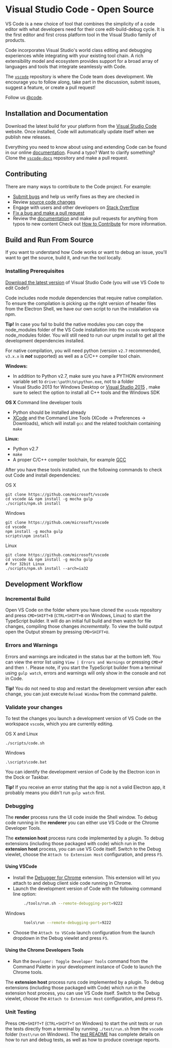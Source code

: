 # Visual Studio Code - Open Source

VS Code is a new choice of tool that combines the simplicity of a code editor with what developers need for their core edit-build-debug cycle. It is the first editor and first cross platform tool in the Visual Studio family of products.

Code incorporates Visual Studio's world class editing and debugging experiences while integrating with your existing tool chain. A rich extensibility model and ecosystem provides support for a broad array of languages and tools that integrate seamlessly with Code.

The [`vscode`](https://github.com/microsoft/vscode) repository is where the Code team does development. We encourage you to follow along, take part in the discussion, submit issues, suggest a feature, or create a pull request!

Follow us [@code](https://twitter.com/code).

## Installation and Documentation
Download the latest build for your platform from the [Visual Studio Code](http://code.visualstudio.com) website. Once installed, Code will automatically update itself when we publish new releases.

Everything you need to know about using and extending Code can be found in our online [documentation](http://code.visualstudio.com/docs). Found a typo? Want to clarify something? Clone the [`vscode-docs`](https://github.com/microsoft/vscode-docs) repository and make a pull request.

## Contributing

There are many ways to contribute to the Code project. For example:

* [Submit bugs](https://github.com/microsoft/vscode/issues) and help us verify fixes as they are checked in
* Review [source code changes](https://github.com/microsoft/vscode/pulls)
* Engage with users and other developers on [Stack Overflow](http://go.microsoft.com/fwlink/?LinkID=536384)
* [Fix a bug and make a pull request](https://github.com/Microsoft/vscode/wiki/How-to-Contribute)
* Review the [documentation](https://github.com/microsoft/vscode-docs) and make pull requests for anything from typos to new content
Check out [How to Contribute](https://github.com/Microsoft/vscode/wiki) for more information.

## Build and Run From Source

If you want to understand how Code works or want to debug an issue, you'll want to get the source, build it, and run the tool locally.

### Installing Prerequisites

[Download the latest version](https://code.visualstudio.com/Download) of Visual Studio Code (you will use VS Code to edit Code!)

Code includes node module dependencies that require native compilation. To ensure the compilation is picking up the right version of header files from the Electron Shell, we have our own script to run the installation via npm.

**Tip!** In case you fail to build the native modules you can copy the node_modules folder of the VS Code installation into the `vscode` workspace node_modules folder. You will still need to run our unpm install to get all the development dependencies installed.

For native compilation, you will need python (version `v2.7` recommended, `v3.x.x` is __*not*__ supported) as well as a C/C++ compiler tool chain.

**Windows:**
* In addition to Python v2.7, make sure you have a PYTHON environment variable set to `drive:\path\to\python.exe`, not to a folder
* Visual Studio 2013 for Windows Desktop or [Visual Studio 2015](https://www.visualstudio.com/en-us/products/visual-studio-community-vs.aspx) , make sure to select the option to install all C++ tools and the Windows SDK

**OS X** Command line developer tools
* Python should be installed already
* [XCode](https://developer.apple.com/xcode/downloads/) and the Command Line Tools (XCode -> Preferences -> Downloads), which will install `gcc` and the related toolchain containing `make`

**Linux:**
* Python v2.7
* `make`
* A proper C/C++ compiler toolchain, for example [GCC](https://gcc.gnu.org)

After you have these tools installed, run the following commands to check out Code and install dependencies:

OS X

	git clone https://github.com/microsoft/vscode
	cd vscode && npm install -g mocha gulp
	./scripts/npm.sh install

Windows

	git clone https://github.com/microsoft/vscode
	cd vscode
	npm install -g mocha gulp
	scripts\npm install

Linux

	git clone https://github.com/microsoft/vscode
	cd vscode && npm install -g mocha gulp
	# for 32bit Linux
	./scripts/npm.sh install --arch=ia32

## Development Workflow

### Incremental Build
Open VS Code on the folder where you have cloned the `vscode` repository and press `CMD+SHIFT+B` (`CTRL+SHIFT+B` on Windows, Linux) to start the TypeScript builder. It will do an initial full build and then watch for file changes, compiling those changes *incrementally*. To view the build output open the Output stream by pressing `CMD+SHIFT+U`.

### Errors and Warnings
Errors and warnings are indicated in the status bar at the bottom left. You can view the error list using `View | Errors and Warnings` or pressing `CMD+P` and then `!`. Please note, if you start the TypeScript builder from a terminal using `gulp watch`, errors and warnings will only show in the console and not in Code.

**Tip!** You do not need to stop and restart the development version after each change, you can just execute `Reload Window` from the command palette.

### Validate your changes
To test the changes you launch a development version of VS Code on the workspace `vscode`, which you are currently editing.

OS X and Linux

	./scripts/code.sh

Windows

	.\scripts\code.bat

You can identify the development version of Code by the Electron icon in the Dock or Taskbar.

**Tip!** If you receive an error stating that the app is not a valid Electron app, it probably means you didn't run `gulp watch` first.

### Debugging
The **render** process runs the UI code inside the Shell window. To debug code running in the **renderer** you can either use VS Code or the Chrome Developer Tools.

The **extension host** process runs code implemented by a plugin. To debug extensions (including those packaged with code) which run in the **extension host** process, you can use VS Code itself. Switch to the Debug viewlet, choose the `Attach to Extension Host` configuration, and press `F5`.

#### Using VSCode
* Install the [Debugger for Chrome](https://marketplace.visualstudio.com/items/msjsdiag.debugger-for-chrome) extension. This extension will let you attach to and debug client side code running in Chrome.
* Launch the development version of Code with the following command line option:

``` bash
		./tools/run.sh --remote-debugging-port=9222
```
Windows
``` bash
		tools\run --remote-debugging-port=9222
```

* Choose the `Attach to VSCode` launch configuration from the launch dropdown in the Debug viewlet and press `F5`.

#### Using the Chrome Developers Tools

* Run the `Developer: Toggle Developer Tools` command from the Command Palette in your development instance of Code to launch the Chrome tools.

The **extension host** process runs code implemented by a plugin. To debug extensions (including those packaged with Code) which run in the extension host process, you can use VS Code itself. Switch to the Debug viewlet, choose the `Attach to Extension Host` configuration, and press `F5`.

### Unit Testing
Press `CMD+SHIFT+T` (`CTRL+SHIFT+T` on Windows) to start the unit tests or run the tests directly from a terminal by running `./test/run.sh` from the `vscode` folder (`test\run` on Windows). The [test README](/test/README.md) has complete details on how to run and debug tests, as well as how to produce coverage reports.

